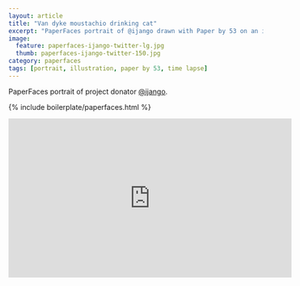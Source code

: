 ```yaml
---
layout: article
title: "Van dyke moustachio drinking cat"
excerpt: "PaperFaces portrait of @ijango drawn with Paper by 53 on an iPad."
image: 
  feature: paperfaces-ijango-twitter-lg.jpg
  thumb: paperfaces-ijango-twitter-150.jpg
category: paperfaces
tags: [portrait, illustration, paper by 53, time lapse]
---
```


PaperFaces portrait of project donator [@ijango](http://twitter.com/ijango).

{% include boilerplate/paperfaces.html %}

<iframe width="560" height="315" src="http://www.youtube.com/embed/9XA2_0nysm8" frameborder="0"> </iframe>
